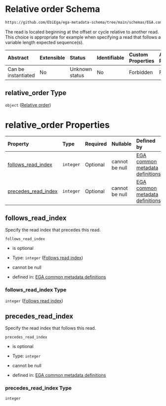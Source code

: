 # Relative order Schema

```txt
https://github.com/EbiEga/ega-metadata-schema/tree/main/schemas/EGA.common-definitions.json#/definitions/spot_descriptor/items/properties/read_specs/items/properties/relative_order
```

The read is located beginning at the offset or cycle relative to another read. This choice is appropriate for example when specifying a read that follows a variable length expected sequence(s).

| Abstract            | Extensible | Status         | Identifiable | Custom Properties | Additional Properties | Access Restrictions | Defined In                                                                                           |
| :------------------ | :--------- | :------------- | :----------- | :---------------- | :-------------------- | :------------------ | :--------------------------------------------------------------------------------------------------- |
| Can be instantiated | No         | Unknown status | No           | Forbidden         | Forbidden             | none                | [EGA.common-definitions.json\*](../../../schemas/EGA.common-definitions.json "open original schema") |

## relative\_order Type

`object` ([Relative order](ega-12-definitions-spot-descriptor-spot-decode-spec-properties-read-specs-read-spec-properties-relative-order.md))

# relative\_order Properties

| Property                                      | Type      | Required | Nullable       | Defined by                                                                                                                                                                                                                                                                                                                                                                                               |
| :-------------------------------------------- | :-------- | :------- | :------------- | :------------------------------------------------------------------------------------------------------------------------------------------------------------------------------------------------------------------------------------------------------------------------------------------------------------------------------------------------------------------------------------------------------- |
| [follows\_read\_index](#follows_read_index)   | `integer` | Optional | cannot be null | [EGA common metadata definitions](ega-12-definitions-spot-descriptor-spot-decode-spec-properties-read-specs-read-spec-properties-relative-order-properties-follows-read-index.md "https://github.com/EbiEga/ega-metadata-schema/tree/main/schemas/EGA.common-definitions.json#/definitions/spot_descriptor/items/properties/read_specs/items/properties/relative_order/properties/follows_read_index")   |
| [precedes\_read\_index](#precedes_read_index) | `integer` | Optional | cannot be null | [EGA common metadata definitions](ega-12-definitions-spot-descriptor-spot-decode-spec-properties-read-specs-read-spec-properties-relative-order-properties-precedes_read_index.md "https://github.com/EbiEga/ega-metadata-schema/tree/main/schemas/EGA.common-definitions.json#/definitions/spot_descriptor/items/properties/read_specs/items/properties/relative_order/properties/precedes_read_index") |

## follows\_read\_index

Specify the read index that precedes this read.

`follows_read_index`

*   is optional

*   Type: `integer` ([Follows read index](ega-12-definitions-spot-descriptor-spot-decode-spec-properties-read-specs-read-spec-properties-relative-order-properties-follows-read-index.md))

*   cannot be null

*   defined in: [EGA common metadata definitions](ega-12-definitions-spot-descriptor-spot-decode-spec-properties-read-specs-read-spec-properties-relative-order-properties-follows-read-index.md "https://github.com/EbiEga/ega-metadata-schema/tree/main/schemas/EGA.common-definitions.json#/definitions/spot_descriptor/items/properties/read_specs/items/properties/relative_order/properties/follows_read_index")

### follows\_read\_index Type

`integer` ([Follows read index](ega-12-definitions-spot-descriptor-spot-decode-spec-properties-read-specs-read-spec-properties-relative-order-properties-follows-read-index.md))

## precedes\_read\_index

Specify the read index that follows this read.

`precedes_read_index`

*   is optional

*   Type: `integer`

*   cannot be null

*   defined in: [EGA common metadata definitions](ega-12-definitions-spot-descriptor-spot-decode-spec-properties-read-specs-read-spec-properties-relative-order-properties-precedes_read_index.md "https://github.com/EbiEga/ega-metadata-schema/tree/main/schemas/EGA.common-definitions.json#/definitions/spot_descriptor/items/properties/read_specs/items/properties/relative_order/properties/precedes_read_index")

### precedes\_read\_index Type

`integer`
